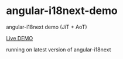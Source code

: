 # angular-i18next-demo
angular-i18next demo (JiT + AoT)

[Live DEMO](https://romanchuk.github.io/angular-i18next-demo/)

running on latest version of angular-i18next
